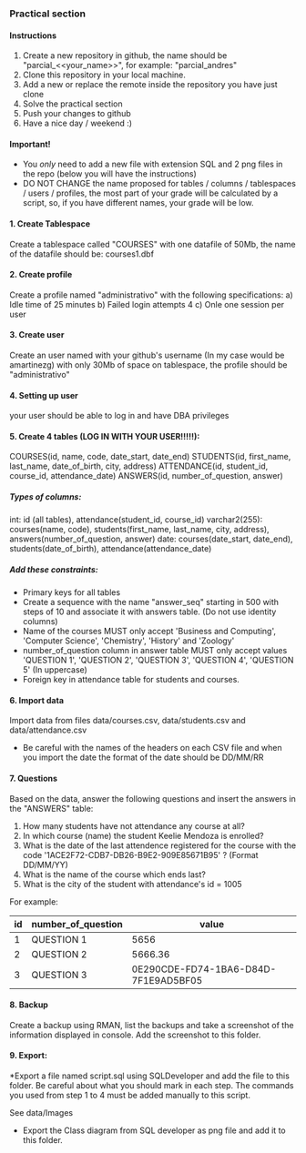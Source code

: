 ### Practical section

#### Instructions

1. Create a new repository in github, the name should be "parcial_<<your_name>>", for example: "parcial_andres"
2. Clone this repository in your local machine.
3. Add a new or replace the remote inside the repository you have just clone 
4. Solve the practical section 
5. Push your changes to github
6. Have a nice day / weekend :)

#### Important!
- You *only* need to add a new file with extension SQL and 2 png files in the repo (below you will have the instructions)
- DO NOT CHANGE the name proposed for tables / columns / tablespaces / users / profiles, the most part of your grade will be calculated by a script, so, if you have different names, your grade will be low.

#### 1. Create Tablespace

Create a tablespace called "COURSES" with one datafile of 50Mb, the name of the datafile should be: courses1.dbf

#### 2. Create profile

Create a profile named "administrativo" with the following specifications:
  a) Idle time of 25 minutes
  b) Failed login attempts 4
  c) Onle one session per user

#### 3. Create user

Create an user named with your github's username (In my case would be amartinezg) with only 30Mb of space on tablespace, the profile should be "administrativo"

#### 4. Setting up user

your user should be able to log in and have DBA privileges

#### 5. Create 4 tables (LOG IN WITH YOUR USER!!!!!): 

COURSES(id, name, code, date_start, date_end)
STUDENTS(id, first_name, last_name, date_of_birth, city, address)
ATTENDANCE(id, student_id, course_id, attendance_date)
ANSWERS(id, number_of_question, answer)

##### Types of columns: 
int: id (all tables), attendance(student_id, course_id)
varchar2(255): courses(name, code), students(first_name, last_name, city, address), answers(number_of_question, answer)
date: courses(date_start, date_end), students(date_of_birth), attendance(attendance_date)

##### Add these constraints:
* Primary keys for all tables
* Create a sequence with the name "answer_seq" starting in 500 with steps of 10 and associate it with answers table. (Do not use identity columns)
* Name of the courses MUST only accept 'Business and Computing', 'Computer Science', 'Chemistry', 'History' and 'Zoology'
* number_of_question column in answer table MUST only accept values 'QUESTION 1', 'QUESTION 2', 'QUESTION 3', 'QUESTION 4', 'QUESTION 5' (In uppercase)
* Foreign key in attendance table for students and courses.

#### 6. Import data
Import data from files data/courses.csv, data/students.csv and data/attendance.csv
* Be careful with the names of the headers on each CSV file and when you import the date the format of the date should be DD/MM/RR 

#### 7. Questions
Based on the data, answer the following questions and insert the answers in the "ANSWERS" table:

  1. How many students have not attendance any course at all?
  2. In which course (name) the student Keelie Mendoza is enrolled?
  3. What is the date of the last attendence registered for the course with the code '1ACE2F72-CDB7-DB26-B9E2-909E85671B95' ? (Format DD/MM/YY)
  4. What is the name of the course which ends last?
  5. What is the city of the student with attendance's id = 1005

For example:

|id | number_of_question      | value                  |
| --- | --- | --- |
|1  |QUESTION 1 | 5656                                 |
|2  |QUESTION 2 | 5666.36                              |
|3  |QUESTION 3 | 0E290CDE-FD74-1BA6-D84D-7F1E9AD5BF05 |

#### 8. Backup

Create a backup using RMAN, list the backups and take a screenshot of the information displayed in console. Add the screenshot to this folder.

#### 9. Export:

*Export a file named script.sql using SQLDeveloper and add the file to this folder. Be careful about what you should mark in each step. The commands you used from step 1 to 4 must be added manually to this script.

See data/Images

* Export the Class diagram from SQL developer as png file and add it to this folder.
